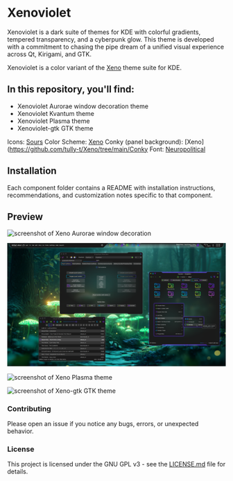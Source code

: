 # Xenoviolet

Xenoviolet is a dark suite of themes for KDE with colorful gradients, tempered transparency, and a cyberpunk glow. This theme is developed with a commitment to chasing the pipe dream of a unified visual experience across Qt, Kirigami, and GTK.

Xenoviolet is a color variant of the [Xeno](https://github.com/tully-t/Xeno/tree/main) theme suite for KDE.

## In this repository, you'll find:

- Xenoviolet Aurorae window decoration theme
- Xenoviolet Kvantum theme
- Xenoviolet Plasma theme
- Xenoviolet-gtk GTK theme

Icons: [Sours](https://github.com/tully-t/Sours)
Color Scheme: [Xeno](https://github.com/tully-t/Xeno/tree/main/color-schemes)
Conky (panel background): [Xeno](https://github.com/tully-t/Xeno/tree/main/Conky
Font: [Neuropolitical](https://www.dafont.com/neuropolitical.font)

## Installation

Each component folder contains a README with installation instructions, recommendations, and customization notes specific to that component.

## Preview

![screenshot of Xeno Aurorae window decoration](preview/screenshot-11-aurorae.png)

![screenshot of Xeno Kvantum theme](preview/screenshot-00-kvantum.png)

![screenshot of Xeno Plasma theme](preview/screenshot-001-plasma.png)

![screenshot of Xeno-gtk GTK theme](preview/screenshot-01-gtk.png)

### Contributing

Please open an issue if you notice any bugs, errors, or unexpected behavior.

### License

This project is licensed under the GNU GPL v3 - see the [LICENSE.md](LICENSE.md) file for details.
